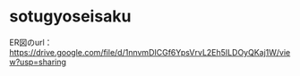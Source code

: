 # sotugyoseisaku
ER図のurl：https://drive.google.com/file/d/1nnvmDICGf6YpsVrvL2Eh5ILDOyQKaj1W/view?usp=sharing

